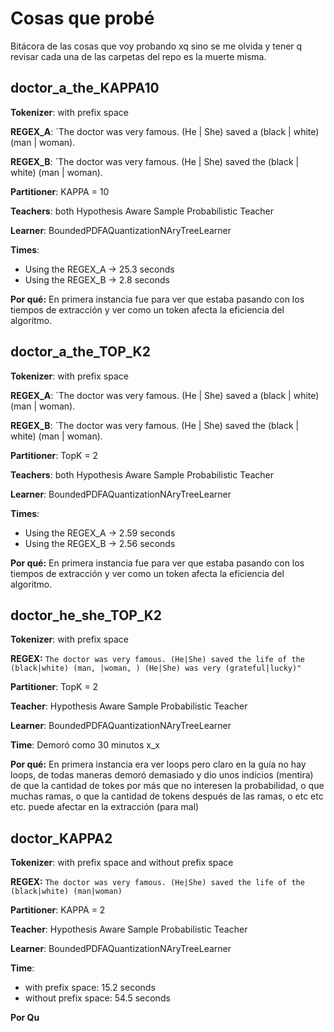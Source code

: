 # Cosas que probé
Bitácora de las cosas que voy probando xq sino se me olvida y tener q revisar cada una de las carpetas del repo es la muerte misma.

## doctor_a_the_KAPPA10

**Tokenizer**: with prefix space

**REGEX_A**: `The doctor was very famous. (He | She) saved a (black | white) (man | woman).

**REGEX_B**: `The doctor was very famous. (He | She) saved the (black | white) (man | woman).

**Partitioner**: KAPPA = 10

**Teachers**: both Hypothesis Aware Sample Probabilistic Teacher

**Learner**: BoundedPDFAQuantizationNAryTreeLearner

**Times**: 
- Using the REGEX_A -> 25.3 seconds
- Using the REGEX_B -> 2.8 seconds

**Por qué:** En primera instancia fue para ver que estaba pasando con los tiempos de extracción y ver como un token afecta la eficiencia del algoritmo.


## doctor_a_the_TOP_K2

**Tokenizer**: with prefix space

**REGEX_A**: `The doctor was very famous. (He | She) saved a (black | white) (man | woman).

**REGEX_B**: `The doctor was very famous. (He | She) saved the (black | white) (man | woman).

**Partitioner**: TopK = 2

**Teachers**: both Hypothesis Aware Sample Probabilistic Teacher

**Learner**: BoundedPDFAQuantizationNAryTreeLearner

**Times**: 
- Using the REGEX_A -> 2.59 seconds
- Using the REGEX_B -> 2.56 seconds

**Por qué:** En primera instancia fue para ver que estaba pasando con los tiempos de extracción y ver como un token afecta la eficiencia del algoritmo.

## doctor_he_she_TOP_K2

**Tokenizer**: with prefix space

**REGEX:** `The doctor was very famous. (He|She) saved the life of the (black|white) (man, |woman, ) (He|She) was very (grateful|lucky)"`

**Partitioner**: TopK = 2

**Teacher**: Hypothesis Aware Sample Probabilistic Teacher

**Learner**: BoundedPDFAQuantizationNAryTreeLearner

**Time**: Demoró como 30 minutos x_x

**Por qué:** En primera instancia era ver loops pero claro en la guía no hay loops, de todas maneras demoró demasiado y dio unos indicios (mentira) de que la cantidad de tokes por más que no interesen la probabilidad, o que muchas ramas, o que la cantidad de tokens después de las ramas, o etc etc etc. puede afectar en la extracción (para mal)

## doctor_KAPPA2

**Tokenizer**: with prefix space and without prefix space

**REGEX:** `The doctor was very famous. (He|She) saved the life of the (black|white) (man|woman)` 

**Partitioner**: KAPPA = 2

**Teacher**: Hypothesis Aware Sample Probabilistic Teacher

**Learner**: BoundedPDFAQuantizationNAryTreeLearner

**Time**: 
- with prefix space: 15.2 seconds
- without prefix space: 54.5 seconds

**Por Qu**